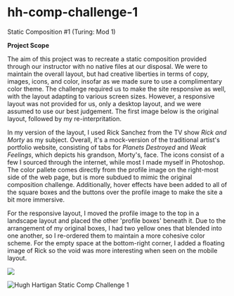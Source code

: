 # hh-comp-challenge-1
Static Composition #1 (Turing: Mod 1)

**Project Scope**

The aim of this project was to recreate a static composition provided through our instructor with no native files at our disposal. We were to maintain the overall layout, but had creative liberties in terms of copy, images, icons, and color, insofar as we made sure to use a complimentary color theme. The challenge required us to make the site responsive as well, with the layout adapting to various screen sizes. However, a responsive layout was not provided for us, only a desktop layout, and we were assumed to use our best judgement. The first image below is the original layout, followed by my re-interpritation.

In my version of the layout, I used Rick Sanchez from the TV show *Rick and Morty* as my subject. Overall, it's a mock-version of the traditional artist's portfolio website, consisting of tabs for *Planets Destroyed* and *Weak Feelings*, which depicts his grandson, Morty's, face. The icons consist of a few I sourced through the internet, while most I made myself in Photoshop. The color pallete comes directly from the profile image on the right-most side of the web page, but is more subdued to mimic the original composition challenge. Additionally, hover effects have been added to all of the square boxes and the buttons over the profile image to make the site a bit more immersive.

For the responsive layout, I moved the profile image to the top in a landscape layout and placed the other 'profile boxes' beneath it. Due to the arrangement of my original boxes, I had two yellow ones that blended into one another, so I re-ordered them to maintain a more cohesive color scheme. For the empty space at the bottom-right corner, I added a floating image of Rick so the void was more interesting when seen on the mobile layout.

![](https://imgur.com/tH0tdki)

![Hugh Hartigan Static Comp Challenge 1](https://imgur.com/D3QrpCF)
